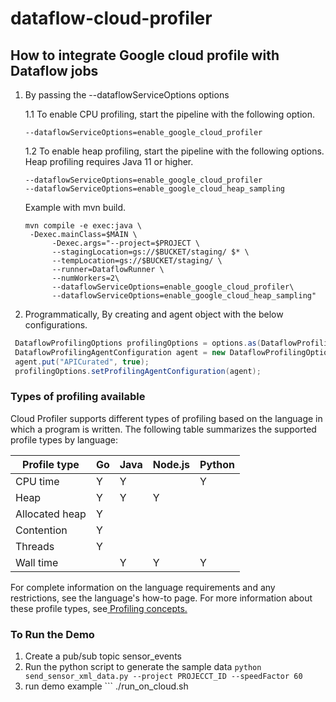 # dataflow-cloud-profiler

## How to integrate Google cloud profile with Dataflow jobs

1. By passing the --dataflowServiceOptions options

    1.1 To enable CPU profiling, start the pipeline with the following option.
    
    ```
    --dataflowServiceOptions=enable_google_cloud_profiler
    ```

   1.2 To enable heap profiling, start the pipeline with the following options. Heap profiling requires Java 11 or higher.
    ```shell
    --dataflowServiceOptions=enable_google_cloud_profiler
    --dataflowServiceOptions=enable_google_cloud_heap_sampling
    
    ```

    Example with mvn build. 
    ```shell
    mvn compile -e exec:java \
     -Dexec.mainClass=$MAIN \
          -Dexec.args="--project=$PROJECT \
          --stagingLocation=gs://$BUCKET/staging/ $* \
          --tempLocation=gs://$BUCKET/staging/ \
          --runner=DataflowRunner \
          --numWorkers=2\
          --dataflowServiceOptions=enable_google_cloud_profiler\
          --dataflowServiceOptions=enable_google_cloud_heap_sampling"
    ```

2. Programmatically, By creating and agent object with the below configurations.
 ```java
  DataflowProfilingOptions profilingOptions = options.as(DataflowProfilingOptions.class);    
  DataflowProfilingAgentConfiguration agent = new DataflowProfilingOptions.DataflowProfilingAgentConfiguration();
  agent.put("APICurated", true);
  profilingOptions.setProfilingAgentConfiguration(agent);
```

### Types of profiling available

Cloud Profiler supports different types of profiling based on the language in which a program is written. 
The following table summarizes the supported profile types by language:

Profile type|Go|Java|Node.js|Python
---|---|---|---|---
CPU time |Y|Y| |Y
Heap|Y|Y|Y
Allocated heap|Y			
Contention|Y	
Threads|Y			
Wall time| |Y|Y|Y

For complete information on the language requirements and any restrictions, see the language's how-to page.
For more information about these profile types, see[ Profiling concepts.](https://cloud.google.com/profiler/docs/concepts-profiling)

### To Run the Demo 

1. Create a pub/sub topic sensor_events 
2. Run the python script to generate the sample data ```python send_sensor_xml_data.py --project PROJECCT_ID --speedFactor 60```
3. run demo example ``` ./run_on_cloud.sh
